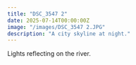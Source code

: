 ```yaml
---
title: "DSC_3547 2"
date: 2025-07-14T00:00:00Z
image: "/images/DSC_3547 2.JPG"
description: "A city skyline at night."
---
```


Lights reflecting on the river.
